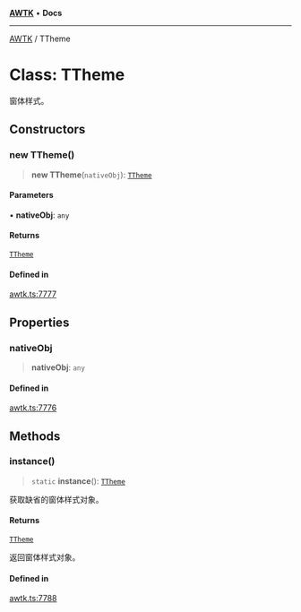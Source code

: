 [**AWTK**](../README.md) • **Docs**

***

[AWTK](../globals.md) / TTheme

# Class: TTheme

窗体样式。

## Constructors

### new TTheme()

> **new TTheme**(`nativeObj`): [`TTheme`](TTheme.md)

#### Parameters

• **nativeObj**: `any`

#### Returns

[`TTheme`](TTheme.md)

#### Defined in

[awtk.ts:7777](https://github.com/zlgopen/awtk-binding/blob/a193834fdb1c1ee98bdcf84db4b6e5fd059e1d7c/tools/code_gen/js/output/awtk.ts#L7777)

## Properties

### nativeObj

> **nativeObj**: `any`

#### Defined in

[awtk.ts:7776](https://github.com/zlgopen/awtk-binding/blob/a193834fdb1c1ee98bdcf84db4b6e5fd059e1d7c/tools/code_gen/js/output/awtk.ts#L7776)

## Methods

### instance()

> `static` **instance**(): [`TTheme`](TTheme.md)

获取缺省的窗体样式对象。

#### Returns

[`TTheme`](TTheme.md)

返回窗体样式对象。

#### Defined in

[awtk.ts:7788](https://github.com/zlgopen/awtk-binding/blob/a193834fdb1c1ee98bdcf84db4b6e5fd059e1d7c/tools/code_gen/js/output/awtk.ts#L7788)
